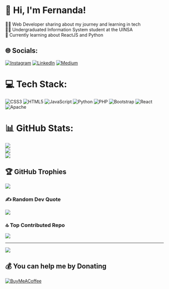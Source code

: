 # 👋 Hi, I'm Fernanda!
🧑‍💻 Web Developer sharing about my journey and learning in tech <br>👨‍🎓 Undergraduated Information System student at the UINSA <br>🔎 Currently learning about ReactJS and Python 


## 🌐 Socials:
[![Instagram](https://img.shields.io/badge/Instagram-%23E4405F.svg?logo=Instagram&logoColor=white)](https://instagram.com/fernandatsaqif) [![LinkedIn](https://img.shields.io/badge/LinkedIn-%230077B5.svg?logo=linkedin&logoColor=white)](https://linkedin.com/in/fernandatsaqif) [![Medium](https://img.shields.io/badge/Medium-12100E?logo=medium&logoColor=white)](https://medium.com/@fernandatsaqif) 

# 💻 Tech Stack:
![CSS3](https://img.shields.io/badge/css3-%231572B6.svg?style=for-the-badge&logo=css3&logoColor=white) ![HTML5](https://img.shields.io/badge/html5-%23E34F26.svg?style=for-the-badge&logo=html5&logoColor=white) ![JavaScript](https://img.shields.io/badge/javascript-%23323330.svg?style=for-the-badge&logo=javascript&logoColor=%23F7DF1E) ![Python](https://img.shields.io/badge/python-3670A0?style=for-the-badge&logo=python&logoColor=ffdd54) ![PHP](https://img.shields.io/badge/php-%23777BB4.svg?style=for-the-badge&logo=php&logoColor=white) ![Bootstrap](https://img.shields.io/badge/bootstrap-%238511FA.svg?style=for-the-badge&logo=bootstrap&logoColor=white) ![React](https://img.shields.io/badge/react-%2320232a.svg?style=for-the-badge&logo=react&logoColor=%2361DAFB) ![Apache](https://img.shields.io/badge/apache-%23D42029.svg?style=for-the-badge&logo=apache&logoColor=white)
# 📊 GitHub Stats:
![](https://github-readme-stats.vercel.app/api?username=hellonandoo&theme=dark&hide_border=false&include_all_commits=false&count_private=false)<br/>
![](https://github-readme-streak-stats.herokuapp.com/?user=hellonandoo&theme=dark&hide_border=false)<br/>
![](https://github-readme-stats.vercel.app/api/top-langs/?username=hellonandoo&theme=dark&hide_border=false&include_all_commits=false&count_private=false&layout=compact)

## 🏆 GitHub Trophies
![](https://github-profile-trophy.vercel.app/?username=hellonandoo&theme=radical&no-frame=false&no-bg=true&margin-w=4)

### ✍️ Random Dev Quote
![](https://quotes-github-readme.vercel.app/api?type=horizontal&theme=dark)

### 🔝 Top Contributed Repo
![](https://github-contributor-stats.vercel.app/api?username=hellonandoo&limit=5&theme=dark&combine_all_yearly_contributions=true)

---
[![](https://visitcount.itsvg.in/api?id=hellonandoo&icon=0&color=6)](https://visitcount.itsvg.in)

  ## 💰 You can help me by Donating
  [![BuyMeACoffee](https://img.shields.io/badge/Buy%20Me%20a%20Coffee-ffdd00?style=for-the-badge&logo=buy-me-a-coffee&logoColor=black)](https://buymeacoffee.com/hellonandoo) 

  
<!-- Proudly created with GPRM ( https://gprm.itsvg.in ) -->
